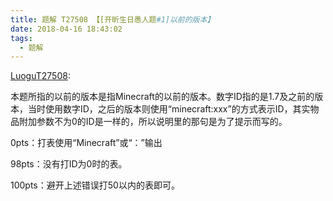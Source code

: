 ```yaml
---
title: 题解 T27508 【[开昕生日愚人题#1]以前的版本】
date: 2018-04-16 18:43:02
tags: 
  - 题解
---
```


[LuoguT27508](https://www.luogu.org/problemnew/show/T27508):

本题所指的以前的版本是指Minecraft的以前的版本。数字ID指的是1.7及之前的版本，当时使用数字ID，之后的版本则使用“minecraft:xxx”的方式表示ID，其实物品附加参数不为0的ID是一样的，所以说明里的那句是为了提示而写的。

0pts：打表使用“Minecraft”或“：”输出

98pts：没有打ID为0时的表。

100pts：避开上述错误打50以内的表即可。